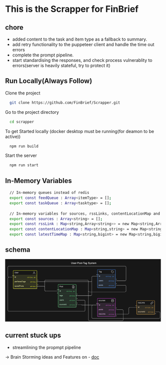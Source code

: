 
# This is the Scrapper for FinBrief

## chore
- added content to the task and item type as a fallback to summary.
- add retry functionality to the puppeteer client and handle the time out errors
- complete the prompt pipeline.
- start standardising the responses, and check process vulnerablity to errors(server is heavily stateful, try to protect it)

## Run Locally(Always Follow)

Clone the project

```bash
  git clone https://github.com/FinBrief/Scrapper.git
```

Go to the project directory

```bash
  cd scrapper
```

To get Started locally (docker desktop must be running(for deamon to be active))

```bash
  npm run build
```

  
Start the server

```bash
  npm run start
```

## In-Memory Variables
```bash
  // In-memory queues instead of redis
  export const feedQueue : Array<itemType> = [];
  export const taskQueue : Array<tasktype> = [];

  // In-memory variables for sources, rssLinks, contentLocationMap and latestTimeMap
  export const sources : Array<string> = [];
  export const rssLink : Map<string,Array<string>> = new Map<string,Array<string>>();
  export const contentLocationMap : Map<string,string> = new Map<string,string>(); 
  export const latestTimeMap : Map<string,bigint> = new Map<string,bigint>();
```

## schema
![alt text](public/image.png)

 
## current stuck ups 
 - streamlining the propmpt pipeline


-> Brain Storming ideas and Features on - [doc](https://docs.google.com/document/d/1qqUtHU3fa_lNoeGDPQ69PCJvUnsbVg9sLhgE8C07Dek/edit?usp=sharing)


